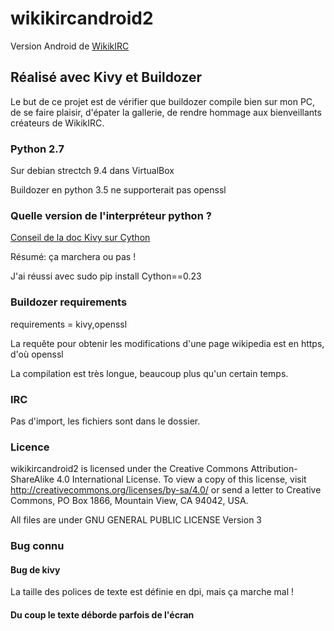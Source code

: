 # wikikircandroid2

Version Android de [WikikIRC](https://wiki.labomedia.org/index.php/WikikIRC)

## Réalisé avec Kivy et Buildozer

Le but de ce projet est de vérifier que buildozer compile bien sur mon PC,
 de se faire plaisir, d'épater la gallerie, de rendre hommage aux bienveillants créateurs de WikikIRC.

### Python 2.7
Sur debian strectch 9.4 dans VirtualBox

Buildozer en python 3.5 ne supporterait pas openssl

### Quelle version de l'interpréteur python ?

[Conseil de la doc Kivy sur Cython](https://kivy.org/docs/installation/installation-linux.html#cython)

Résumé: ça marchera ou pas !

J'ai réussi avec
 sudo pip install Cython==0.23

### Buildozer requirements
requirements = kivy,openssl

La requête pour obtenir les modifications d'une page wikipedia est en https, d'où openssl

La compilation est très longue, beaucoup plus qu'un certain temps.

### IRC
Pas d'import, les fichiers sont dans le dossier.

### Licence

wikikircandroid2 is licensed under the Creative Commons Attribution-ShareAlike 4.0 International License. To view a copy of this license, visit http://creativecommons.org/licenses/by-sa/4.0/ or send a letter to Creative Commons, PO Box 1866, Mountain View, CA 94042, USA.

All files are under GNU GENERAL PUBLIC LICENSE Version 3

### Bug connu
#### Bug de kivy
La taille des polices de texte est définie en dpi, mais ça marche mal !

#### Du coup le texte déborde parfois de l'écran
